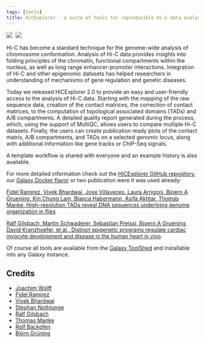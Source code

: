 ```yaml
---
tags: [tools]
title: HiCExplorer - a suite of tools for reproducible Hi-C data analysis, quality control and visualization 
---
```


<a href="https://galaxy.uni-freiburg.de/u/joachim-wolff/w/workflow-hicexplorer-hicplotmatrix" target="_blank"><img src="https://img.shields.io/badge/HiCExplorer-HiCPlotMatrix_workflow-green.svg"/></a>&nbsp;&nbsp;<a href="https://galaxy.uni-freiburg.de/u/joachim-wolff/w/workflow-hicexplorer-hicsummatrix" target="_blank"><img src="https://img.shields.io/badge/HiCExplorer-HiCSumMatrix_workflow-green.svg"/></a>

Hi-C has become a standard technique for the genome-wide analysis of
chromosome conformation. Analysis of Hi-C data provides insights into folding principles of the
chromatin, functional compartments within the nucleus, as well as long range enhancer-promoter
interactions. Integration of Hi-C and other epigenomic datasets has
helped researchers in understanding of mechanisms of gene regulation and genetic diseases. 

Today we released HiCExplorer 2.0 to provide an easy and user-friendly access to
the analysis of Hi-C data. Starting with the mapping of the raw sequence data,
creation of the contact matrices, the correction of contact matrices, to the computation of
topological associated domains (TADs) and A/B compartments. A detailed quality report generated
during the process, which, using the support of MultiQC, allows users to compare multiple Hi-C
datasets. Finally, the users can create publication ready plots of the contact matrix,
A/B compartments, and TADs on a selected genomic locus, along with additional information
like gene tracks or ChIP-Seq signals. 

A template workflow is shared with everyone and an example history is also available.

For more detailed information check out the [HiCExplorer GitHub repository](https://github.com/deeptools/HiCExplorer),
our [Galaxy Docker flavor](https://github.com/deeptools/docker-galaxy-hicexplorer) or two publication were it
was used already:

[Fidel Ramirez, Vivek Bhardwaj, Jose Villaveces, Laura Arrigoni, Bjoern A Gruening, Kin Chung Lam,
Bianca Habermann, Asifa Akhtar, Thomas Manke,
High-resolution TADs reveal DNA sequences underlying genome organization in flies
](https://www.biorxiv.org/content/early/2017/03/08/115063)

[Ralf Gilsbach, Martin Schwaderer, Sebastian Preissl, Bjoern A Gruening, David Kranzhoefer, et al.,
Distinct epigenetic programs regulate cardiac myocyte development and disease in the human heart in vivo](https://www.biorxiv.org/content/early/2017/10/16/203075).

Of course all tools are available
from the [Galaxy ToolShed](https://toolshed.g2.bx.psu.edu/view/bgruening/suite_hicexplorer) and installable into any
Galaxy instance.



## Credits

* [Joachim Wolff](https://github.com/joachimwolff)
* [Fidel Ramirez](https://github.com/fidelram)
* [Vivek Bhardwaj](https://github.com/vivekbhr)
* [Stephan Nothjunge](https://github.com/DonStephano)
* [Ralf Gilsbach](https://github.com/rgilsbach)
* [Thomas Manke](https://github.com/thomasmanke)
* [Rolf Backofen](https://github.com/rolfbackofen)
* [Björn Grüning](https://github.com/bgruening)
